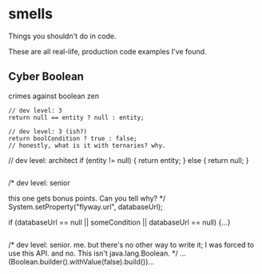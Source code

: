 # smells
Things you shouldn't do in code.

These are all real-life, production code examples I've found.

## Cyber Boolean
crimes against boolean zen

```
// dev level: 3
return null == entity ? null : entity;
```

```
// dev level: 3 (ish?)
return boolCondition ? true : false;
// honestly, what is it with ternaries? why.
```
// dev level: architect
  if (entity != null) {
    return entity;
  } else {
    return null;
  }
```

```
/*
  dev level: senior
  
  this one gets bonus points.  Can you tell why?
*/
System.setProperty("flyway.url", databaseUrl);

if (databaseUrl == null || someCondition || databaseUrl == null) {...}
```

```
/* 
   dev level: senior. me. 
   but there's no other way to write it; I was forced to use this API.
   and no.  This isn't java.lang.Boolean.
*/
...(Boolean.builder().withValue(false).build())...
```
